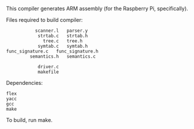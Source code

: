 This compiler generates ARM assembly (for the Raspberry Pi, specifically).

Files required to build compiler:

               scanner.l   parser.y
                strtab.c   strtab.h
                  tree.c   tree.h
                symtab.c   symtab.h
	func_signature.c   func_signature.h
             semantics.h   semantics.c 

                driver.c
                makefile

Dependencies:

	flex
	yacc
	gcc
	make

To build, run make.

